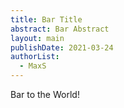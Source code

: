 ```yaml
---
title: Bar Title
abstract: Bar Abstract
layout: main
publishDate: 2021-03-24
authorList:
  - MaxS
---
```


Bar to the World!

